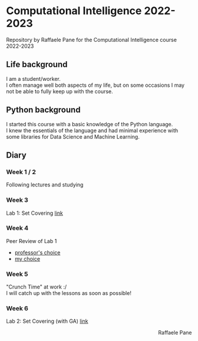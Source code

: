 # Computational Intelligence 2022-2023
Repository by Raffaele Pane for the Computational Intelligence course 2022-2023

## Life background
I am a student/worker.<br>
I often manage well both aspects of my life, but on some occasions I may not be able to fully keep up with the course.

## Python background
I started this course with a basic knowledge of the Python language.<br>
I knew the essentials of the language and had minimal experience with some libraries for Data Science and Machine Learning.

## Diary

### Week 1 / 2
Following lectures and studying

### Week 3
Lab 1: Set Covering   [link](https://github.com/bred91/Computational_Intelligence_2022-2023/tree/main/lab1)

### Week 4
Peer Review of Lab 1
- [professor's choice](https://github.com/ricanicida/computational-intelligence-22/issues/1#issue-1416811935)
- [my choice](https://github.com/marcopra/computational_intellligence_22_23_294815/issues/2#issue-1419233615)

### Week 5
"Crunch Time" at work   :/<br>
I will catch up with the lessons as soon as possible!

### Week 6
Lab 2: Set Covering (with GA)  [link](https://github.com/bred91/Computational_Intelligence_2022-2023/tree/main/lab2)


<div dir="rtl"> Raffaele Pane </div>
